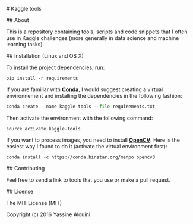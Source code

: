 # Kaggle tools

## About

This is a repository containing tools, scripts and code snippets that I often
use in Kaggle challenges (more generally in data science and machine learning
tasks).

## Installation (Linux and OS X)

To install the project dependencies, run:

```pip install -r requirements```

If you are familiar with [**Conda**](!http://conda.pydata.org/docs/),
I would suggest creating a virtual environnement
and installing the dependencies in the following fashion:

```python
conda create --name kaggle-tools --file requirements.txt

```

Then activate the environment with the following command:

```
source activate kaggle-tools
```

If you want to process images, you need to install [**OpenCV**](!http://opencv.org/). Here is the easiest
way I found to do it (activate the virtual environment first):

```
conda install -c https://conda.binstar.org/menpo opencv3
```

## Contributing

Feel free to send a link to tools that you use or make a pull request.


## License

The MIT License (MIT)

Copyright (c) 2016 Yassine Alouini
